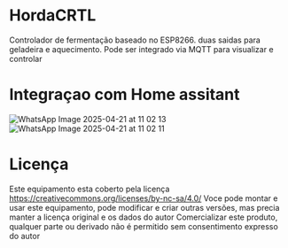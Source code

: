 # HordaCRTL
Controlador de fermentação baseado no ESP8266. duas saidas para geladeira e aquecimento.
Pode ser integrado via MQTT para visualizar e controlar
# Integraçao com Home assitant
![WhatsApp Image 2025-04-21 at 11 02 13](https://github.com/user-attachments/assets/3f98d28e-f103-45e4-bfec-ce2d34830286)
![WhatsApp Image 2025-04-21 at 11 02 11](https://github.com/user-attachments/assets/abb5f350-4ea6-4e9c-a4a6-9313fe1ff0e2)

# Licença
Este equipamento esta coberto pela licença https://creativecommons.org/licenses/by-nc-sa/4.0/
Voce pode montar e usar este equipamento, pode modificar e criar outras versões, mas precia manter a licença original e os dados do autor 
Comercializar este produto, qualquer parte ou derivado não é permitido sem consentimento expresso do autor
